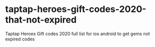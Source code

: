 # taptap-heroes-gift-codes-2020-that-not-expired
Taptap Heroes Gift codes 2020 full list for ios android to get gems not expired codes
